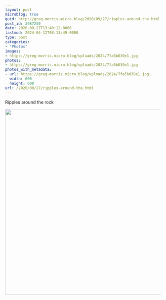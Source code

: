 ```yaml
---
layout: post
microblog: true
guid: http://greg-morris.micro.blog/2020/09/27/ripples-around-the.html
post_id: 3987250
date: 2020-09-27T13:40:12-0000
lastmod: 2024-04-12T08:13:49-0000
type: post
categories:
- "Photos"
images:
- https://greg-morris.micro.blog/uploads/2024/7fa5b839e1.jpg
photos:
- https://greg-morris.micro.blog/uploads/2024/7fa5b839e1.jpg
photos_with_metadata:
- url: https://greg-morris.micro.blog/uploads/2024/7fa5b839e1.jpg
  width: 600
  height: 600
url: /2020/09/27/ripples-around-the.html
---
```


<p>Ripples around the rock</p><p><img src="uploads/2024/7fa5b839e1.jpg" alt="" width="600" height="600" /></p>
